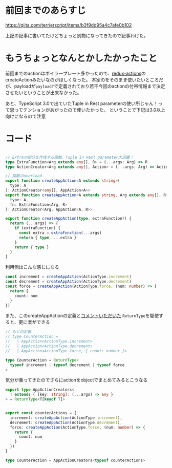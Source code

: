 # 前回までのあらすじ
https://qiita.com/terrierscript/items/b3f9dd95a4c7afe0b102

上記の記事に書いてたけどちょっと別物になってきたので記事わけた。

# もうちょっとなんとかしたかったこと
前回までのactionはボイラープレート多かったので、[redux-actions](https://github.com/redux-utilities/redux-actions)のcreateActionみたいなのがほしくなった。
本家のをそのまま使いたいところだが、payloadが`payload?`で定義されており若干今回のactionの付帯情報まで決定させたいということが出来なかった。

あと、TypeScript 3.0で出ていたTuple in Rest parameterの使い所じゃん！って思ってテンションがあがったので使いたかった。
ということで下記は3.0以上向けになるので注意

# コード

```ts

// Extraの部分を作成する関数。Tuple in Rest parameter大活躍！
type ExtraFunction<Arg extends any[], R> = (...args: Arg) => R
type ActionCreator<Arg extends any[], Action> = (...args: Arg) => Action

// 関数のoverload
export function createAppAction<A extends string>(
  type: A
): ActionCreator<any[], AppAction<A>>
export function createAppAction<A extends string, Arg extends any[], R>(
  type: A,
  fn: ExtraFunction<Arg, R>
): ActionCreator<Arg, AppAction<A, R>>

export function createAppAction(type, extraFunction?) {
  return (...args) => {
    if (extraFunction) {
      const extra = extraFunction(...args)
      return { type, ...extra }
    }
    return { type }
  }
}

```

利用側はこんな感じになる

```ts
const increment = createAppAction(ActionType.increment)
const decrement = createAppAction(ActionType.decrement)
const force = createAppAction(ActionType.force, (num: number) => {
  return {
    count: num
  }
})
```

また、このcreateAppActionの定義と[コメントいただいた](https://qiita.com/terrierscript/items/b3f9dd95a4c7afe0b102#comment-77f7521fdcec8ad716ad) `ReturnType`を駆使すると、更に楽ができる

```ts
// もとの定義
// type CounterAction =
//   | AppAction<ActionType.increment>
//   | AppAction<ActionType.decrement>
//   | AppAction<ActionType.force, { count: number }>

type CounterAction = ReturnType<
  typeof increment | typeof decrement | typeof force
>
```

気分が乗ってきたのでさらにactionをobjectでまとめてみるとこうなる

```ts
export type AppActionCreators<
  T extends { [key: string]: (...args) => any }
> = ReturnType<T[keyof T]>


export const counterActions = {
  increment: createAppAction(ActionType.increment),
  decrement: createAppAction(ActionType.decrement),
  force: createAppAction(ActionType.force, (num: number) => {
    return {
      count: num
    }
  })
}

type CounterAction = AppActionCreators<typeof counterActions>
```
